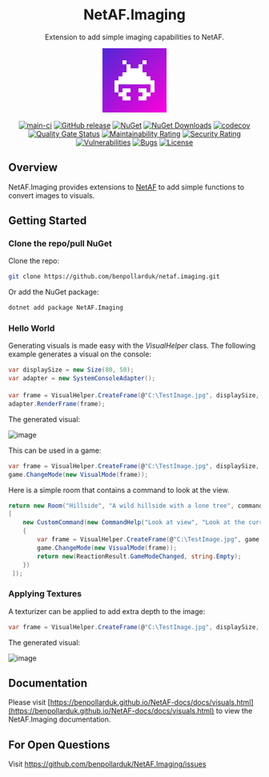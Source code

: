 <div align="center">

# NetAF.Imaging
Extension to add simple imaging capabilities to NetAF.

![icon](.nuget/Icon.bmp)

[![main-ci](https://github.com/benpollarduk/NetAF.Imaging/actions/workflows/main-ci.yml/badge.svg)](https://github.com/benpollarduk/NetAF.Imaging/actions/workflows/main-ci.yml)
[![GitHub release](https://img.shields.io/github/release/benpollarduk/NetAF.Imaging.svg)](https://github.com/benpollarduk/NetAF.Imaging/releases)
[![NuGet](https://img.shields.io/nuget/v/netaf.imaging.svg)](https://www.nuget.org/packages/netaf.imaging/)
[![NuGet Downloads](https://img.shields.io/nuget/dt/netaf.imaging)](https://www.nuget.org/packages/netaf.imaging/)
[![codecov](https://codecov.io/gh/benpollarduk/NetAF.Imaging/graph/badge.svg?token=CFqSF657Oc)](https://codecov.io/gh/benpollarduk/NetAF.Imaging)
[![Quality Gate Status](https://sonarcloud.io/api/project_badges/measure?project=benpollarduk_NetAF.Imaging&metric=alert_status)](https://sonarcloud.io/summary/new_code?id=benpollarduk_NetAF.Imaging)
[![Maintainability Rating](https://sonarcloud.io/api/project_badges/measure?project=benpollarduk_NetAF.Imaging&metric=sqale_rating)](https://sonarcloud.io/summary/new_code?id=benpollarduk_NetAF.Imaging)
[![Security Rating](https://sonarcloud.io/api/project_badges/measure?project=benpollarduk_NetAF.Imaging&metric=security_rating)](https://sonarcloud.io/summary/new_code?id=benpollarduk_NetAF.Imaging)
[![Vulnerabilities](https://sonarcloud.io/api/project_badges/measure?project=benpollarduk_NetAF.Imaging&metric=vulnerabilities)](https://sonarcloud.io/summary/new_code?id=benpollarduk_NetAF.Imaging)
[![Bugs](https://sonarcloud.io/api/project_badges/measure?project=benpollarduk_NetAF.Imaging&metric=bugs)](https://sonarcloud.io/summary/new_code?id=benpollarduk_NetAF.Imaging)
[![License](https://img.shields.io/github/license/benpollarduk/NetAF.Imaging.svg)](https://opensource.org/licenses/MIT)

</div>

## Overview
NetAF.Imaging provides extensions to [NetAF](https://github.com/benpollarduk/NetAF) to add simple functions to convert images to visuals.

## Getting Started

### Clone the repo/pull NuGet
Clone the repo:
```bash
git clone https://github.com/benpollarduk/netaf.imaging.git
```
Or add the NuGet package:
```bash
dotnet add package NetAF.Imaging
```

### Hello World
Generating visuals is made easy with the *VisualHelper* class. The following example generates a visual on the console:
```csharp
var displaySize = new Size(80, 50);
var adapter = new SystemConsoleAdapter();

var frame = VisualHelper.CreateFrame(@"C:\TestImage.jpg", displaySize, CellAspectRatio.Console);
adapter.RenderFrame(frame);
```

The generated visual:

![image](https://github.com/user-attachments/assets/a7044930-b87c-4dd6-af2a-da5985e29a3a)

This can be used in a game:

```csharp
var frame = VisualHelper.CreateFrame(@"C:\TestImage.jpg", displaySize, CellAspectRatio.Console);
game.ChangeMode(new VisualMode(frame));
```

Here is a simple room that contains a command to look at the view.
```csharp
return new Room("Hillside", "A wild hillside with a lone tree", commands:
[
    new CustomCommand(new CommandHelp("Look at view", "Look at the current view."), true, true, (game, args) =>
    {
        var frame = VisualHelper.CreateFrame(@"C:\TestImage.jpg", game.Configuration.DisplaySize, CellAspectRatio.Console);
        game.ChangeMode(new VisualMode(frame));
        return new(ReactionResult.GameModeChanged, string.Empty);
    })
 ]);
```

### Applying Textures
A texturizer can be applied to add extra depth to the image:

```csharp
var frame = VisualHelper.CreateFrame(@"C:\TestImage.jpg", displaySize, CellAspectRatio.Console, new BrightnessTexturizer());
```

The generated visual:

![image](https://github.com/user-attachments/assets/dce66e97-43de-49f3-93fe-9be370b83de3)

## Documentation
Please visit [https://benpollarduk.github.io/NetAF-docs/docs/visuals.html](https://benpollarduk.github.io/NetAF-docs/docs/visuals.html) to view the NetAF.Imaging documentation.

## For Open Questions
Visit https://github.com/benpollarduk/NetAF.Imaging/issues

